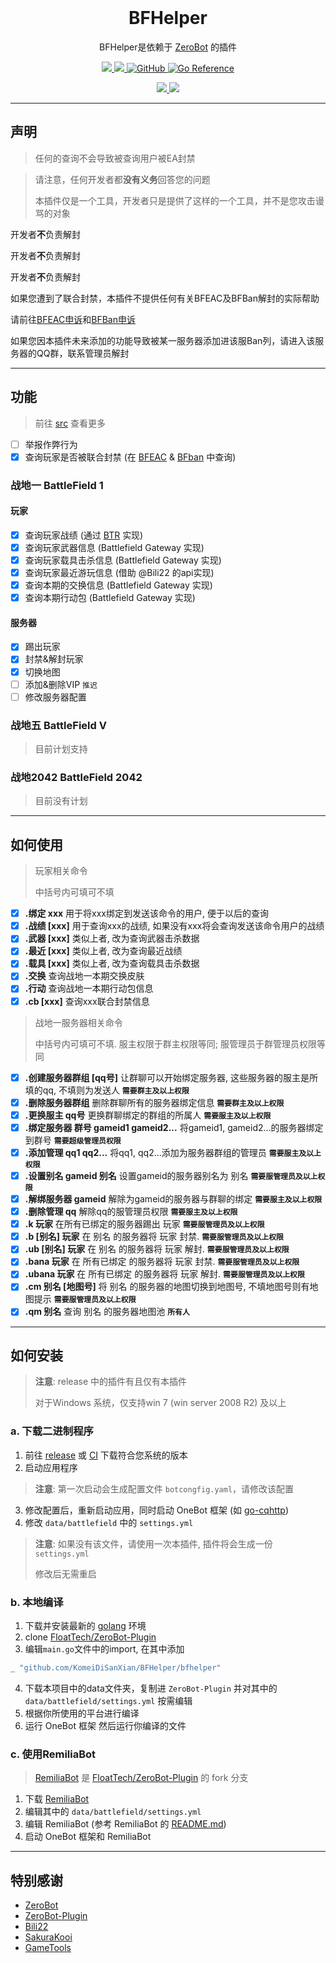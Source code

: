 <div align="center">
  <br>

  # BFHelper

  BFHelper是依赖于 [ZeroBot](https://github.com/wdvxdr1123/ZeroBot) 的插件
</div>

<p align="center">
    <a href=""></a>
    <a href="https://goreportcard.com/report/github.com/KomeiDiSanXian/BFHelper">
        <img src="https://goreportcard.com/badge/github.com/KomeiDiSanXian/BFHelper">
    </a> 
    <a href="https://github.com/wdvxdr1123/ZeroBot">
        <img src="https://img.shields.io/badge/zerobot-v1.7.4-black?style=flat-square&logo=go">
    </a>
    <a href="https://raw.githubusercontent.com/KomeiDiSanXian/BFHelper/master/LICENSE">
        <img alt="GitHub" src="https://img.shields.io/github/license/KomeiDiSanXian/BFHelper">
    </a>
    <a href="https://pkg.go.dev/github.com/KomeiDiSanXian/BFHelper">
        <img src="https://pkg.go.dev/badge/github.com/KomeiDiSanXian/BFHelper.svg" alt="Go Reference">
    </a>
</p>

<p align="center">
    <a href="https://www.ea.com/games/battlefield/battlefield-1">
        <img src="https://img.shields.io/badge/BattleField-1-yellow?logo=EA&logoColor=red">
    </a> 
    <a href="https://www.ea.com/games/battlefield/battlefield-5">
        <img src="https://img.shields.io/badge/BattleField-V-blue?logo=EA&logoColor=red">
    </a> 
</p>

---

## 声明
> 任何的查询不会导致被查询用户被EA封禁

> 请注意，任何开发者都**没有义务**回答您的问题
> 
> 本插件仅是一个工具，开发者只是提供了这样的一个工具，并不是您攻击谩骂的对象

开发者**不**负责解封

开发者**不**负责解封

开发者**不**负责解封

如果您遭到了联合封禁，本插件不提供任何有关BFEAC及BFBan解封的实际帮助

请前往[BFEAC申诉](https://bfeac.com/#/about)和[BFBan申诉](mailto:ban-appeals@bfban.com)

如果您因本插件未来添加的功能导致被某一服务器添加进该服Ban列，请进入该服务器的QQ群，联系管理员解封

---

## 功能

> 前往 [src](https://github.com/KomeiDiSanXian/BFHelper/tree/master/bfhelper) 查看更多

- [ ] 举报作弊行为
- [x] 查询玩家是否被联合封禁 (在 [BFEAC](https://bfeac.com/#/) & [BFban](https://bfban.gametools.network/) 中查询)

### 战地一 BattleField 1
#### 玩家
- [x] 查询玩家战绩 (通过 [BTR](https://battlefieldtracker.com/) 实现)
- [x] 查询玩家武器信息 (Battlefield Gateway 实现)
- [x] 查询玩家载具击杀信息 (Battlefield Gateway 实现)
- [x] 查询玩家最近游玩信息 (借助 @Bili22 的api实现)
- [x] 查询本期的交换信息 (Battlefield Gateway 实现)
- [x] 查询本期行动包 (Battlefield Gateway 实现)

#### 服务器
- [x] 踢出玩家
- [x] 封禁&解封玩家
- [x] 切换地图
- [ ] 添加&删除VIP `推迟`
- [ ] 修改服务器配置

### 战地五 BattleField V
> 目前计划支持

### 战地2042 BattleField 2042
> 目前没有计划

---

## 如何使用
> 玩家相关命令
> 
> 中括号内可填可不填
- [x] **.绑定 xxx** 用于将xxx绑定到发送该命令的用户, 便于以后的查询
- [x] **.战绩 [xxx]** 用于查询xxx的战绩, 如果没有xxx将会查询发送该命令用户的战绩
- [x] **.武器 [xxx]** 类似上者, 改为查询武器击杀数据
- [x] **.最近 [xxx]** 类似上者, 改为查询最近战绩
- [x] **.载具 [xxx]** 类似上者, 改为查询载具击杀数据
- [x] **.交换** 查询战地一本期交换皮肤
- [x] **.行动** 查询战地一本期行动包信息
- [x] **.cb [xxx]** 查询xxx联合封禁信息

> 战地一服务器相关命令
>
> 中括号内可填可不填. 服主权限于群主权限等同; 服管理员于群管理员权限等同
- [x] **.创建服务器群组 [qq号]** 让群聊可以开始绑定服务器, 这些服务器的服主是所填的qq, 不填则为发送人 **`需要群主及以上权限`**
- [x] **.删除服务器群组** 删除群聊所有的服务器绑定信息 **`需要群主及以上权限`**
- [x] **.更换服主 qq号** 更换群聊绑定的群组的所属人 **`需要服主及以上权限`**
- [x] **.绑定服务器 群号 gameid1 gameid2...**  将gameid1, gameid2...的服务器绑定到群号 **`需要超级管理员权限`**
- [x] **.添加管理 qq1 qq2...** 将qq1, qq2...添加为服务器群组的管理员 **`需要服主及以上权限`**
- [x] **.设置别名 gameid 别名** 设置gameid的服务器别名为 别名 **`需要服管理员及以上权限`**
- [x] **.解绑服务器 gameid** 解除为gameid的服务器与群聊的绑定 **`需要服主及以上权限`**
- [x] **.删除管理 qq** 解除qq的服管理员权限 **`需要服主及以上权限`**
- [x] **.k 玩家** 在所有已绑定的服务器踢出 玩家 **`需要服管理员及以上权限`**
- [x] **.b [别名] 玩家** 在 别名 的服务器将 玩家 封禁.  **`需要服管理员及以上权限`**
- [x] **.ub [别名] 玩家** 在 别名 的服务器将 玩家 解封.  **`需要服管理员及以上权限`**
- [x] **.bana 玩家** 在 所有已绑定 的服务器将 玩家 封禁.  **`需要服管理员及以上权限`**
- [x] **.ubana 玩家** 在 所有已绑定 的服务器将 玩家 解封.  **`需要服管理员及以上权限`**
- [x] **.cm 别名 [地图号]** 将 别名 的服务器的地图切换到地图号, 不填地图号则有地图提示 **`需要服管理员及以上权限`**
- [x] **.qm 别名** 查询 别名 的服务器地图池 **`所有人`**

---

## 如何安装

> **注意**: release 中的插件有且仅有本插件 
>
> 对于Windows 系统，仅支持win 7 (win server 2008 R2) 及以上
### a. 下载二进制程序

1. 前往 [release](https://github.com/KomeiDiSanXian/BFHelper/releases) 或 [CI](https://github.com/KomeiDiSanXian/BFHelper/actions/workflows/go.yml) 下载符合您系统的版本
2. 启动应用程序
> **注意**: 第一次启动会生成配置文件 `botcongfig.yaml`，请修改该配置

3. 修改配置后，重新启动应用，同时启动 OneBot 框架 (如 [go-cqhttp](https://github.com/Mrs4s/go-cqhttp))
4. 修改 `data/battlefield` 中的 `settings.yml`
> **注意**: 如果没有该文件，请使用一次本插件, 插件将会生成一份 `settings.yml`
>
> 修改后无需重启

### b. 本地编译

1. 下载并安装最新的 [golang](https://studygolang.com/dl) 环境
2. clone [FloatTech/ZeroBot-Plugin](https://github.com/FloatTech/ZeroBot-Plugin)
3. 编辑`main.go`文件中的import, 在其中添加

```go
_ "github.com/KomeiDiSanXian/BFHelper/bfhelper"
```
4. 下载本项目中的data文件夹，复制进 `ZeroBot-Plugin` 并对其中的 `data/battlefield/settings.yml` 按需编辑
5. 根据你所使用的平台进行编译
6. 运行 OneBot 框架 然后运行你编译的文件

### c. 使用RemiliaBot
> [RemiliaBot](https://github.com/KomeiDiSanXian/RemiliaBot) 是 [FloatTech/ZeroBot-Plugin](https://github.com/FloatTech/ZeroBot-Plugin) 的 fork 分支

1. 下载 [RemiliaBot](https://github.com/KomeiDiSanXian/RemiliaBot/releases)
2. 编辑其中的 `data/battlefield/settings.yml`
3. 编辑 RemiliaBot (参考 RemiliaBot 的 [README.md](https://github.com/KomeiDiSanXian/RemiliaBot/blob/master/README.md))
4. 启动 OneBot 框架和 RemiliaBot

----
## 特别感谢
- [ZeroBot](https://github.com/wdvxdr1123/ZeroBot)
- [ZeroBot-Plugin](https://github.com/FloatTech/ZeroBot-Plugin)
- [Bili22](mailto:b22lengfeng@qq.com)
- [SakuraKooi](https://github.com/SakuraKoi)
- [GameTools](https://github.com/Community-network)
